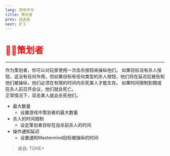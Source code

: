 ```yaml
---
lang: 简体中文
title: 策划者
prev: 逃逸者
next: 矿工
---
```


# <font color="red">🧙‍♂️<b>策划者</b></font><Badge text="Concealing" type="tip" vertical="middle"/>

***

作为策划者，你可以对玩家使用一次击杀按钮来操纵他们。 如果目标没有杀人按钮，这没有任何作用，但如果目标有任何类型的杀人按钮，他们将在延迟后被告知他们被操纵，他们必须在有限的时间内杀死某人才能生存。 如果时间限制到期或在杀人前召开会议，他们就会死亡。<br>正常情况下，双击某人就会杀死他们。

- 最大数量
  - 设置游戏中策划者的最大数量
- 杀人的时间限制
  - 设定策划者目标在自杀前杀人的时间
- 操作通知延迟
  - 设置通知Mastermind目标被操纵的时间

> 来自: TOHE+
